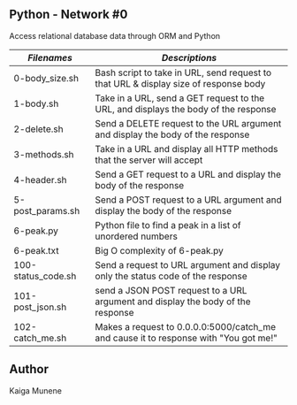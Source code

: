 ## Python - Network #0

Access relational database data through ORM and Python

|           *Filenames*           |                    *Descriptions*                                                     |
|---------------------------------|---------------------------------------------------------------------------------------|
| 0-body_size.sh                  | Bash script to take in URL, send request to that URL & display size of response body  |
| 1-body.sh                       | Take in a URL, send a GET request to the URL, and displays the body of the response   |
| 2-delete.sh                     | Send a DELETE request to the URL argument and display the body of the response        |
| 3-methods.sh                    | Take in a URL and display all HTTP methods that the server will accept                |
| 4-header.sh                     | Send a GET request to a URL and display the body of the response                      |
| 5-post_params.sh                | Send a POST request to a URL argument and display the body of the response            |
| 6-peak.py                       | Python file to find a peak in a list of unordered numbers                             |
| 6-peak.txt                      | Big O complexity of 6-peak.py                                                         |
| 100-status_code.sh              | Send a request to URL argument and display only the status code of the response       |
| 101-post_json.sh                | send a JSON POST request to a URL argument and display the body of the response       |
| 102-catch_me.sh                 | Makes a request to 0.0.0.0:5000/catch_me and cause it to response with "You got me!"  |


## Author
Kaiga Munene
